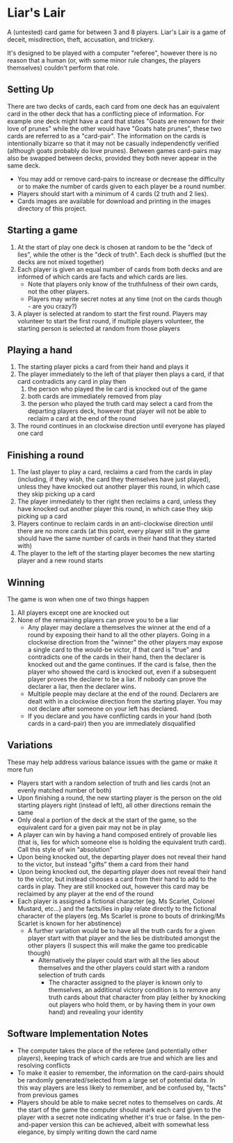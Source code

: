 Liar's Lair
======

A (untested) card game for between 3 and 8 players. Liar's Lair is a game of deceit, misdirection, theft, accusation, and trickery.  

It's designed to be played with a computer "referee", however there is no reason that a human (or, with some minor rule changes, the players themselves) couldn't perform that role.

## Setting Up

There are two decks of cards, each card from one deck has an equivalent card in the other deck that has a conflicting piece of information. For example one deck might have a card that states "Goats are renown for their love of prunes" while the other would have "Goats hate prunes", these two cards are referred to as a "card-pair". The information on the cards is intentionally bizarre so that it may not be casually independenctly verified (although goats probably do love prunes). Between games card-pairs may also be swapped between decks, provided they both never appear in the same deck.

* You may add or remove card-pairs to increase or decrease the difficulty or to make the number of cards given to each player be a round number. 
* Players should start with a minimum of 4 cards (2 truth and 2 lies).
* Cards images are available for download and printing in the images directory of this project. 


## Starting a game

1. At the start of play one deck is chosen at random to be the "deck of lies", while the other is the "deck of truth". Each deck is shuffled (but the decks are not mixed together)
2. Each player is given an equal number of cards from both decks and are informed of which cards are facts and which cards are lies. 
	* Note that players only know of the truthfulness of their own cards, not the other players. 
	* Players may write secret notes at any time (not on the cards though - are you crazy?)
3. A player is selected at random to start the first round. Players may volunteer to start the first round, if multiple players volunteer, the starting person is selected at random from those players

## Playing a hand

1. The starting player picks a card from their hand and plays it
2. The player immediately to the left of that player then plays a card, if that card contradicts any card in play then
	1. the person who played the lie card is knocked out of the game 
	2. both cards are immediately removed from play
	3. the person who played the truth card may select a card from the departing players deck, however that player will not be able to reclaim a card at the end of the round
3. The round continues in an clockwise direction until everyone has played one card

## Finishing a round

1. The last player to play a card, reclaims a card from the cards in play (including, if they wish, the card they themselves have just played), unless they have knocked out another player this round, in which case they skip picking up a card
2. The player immediately to ther right then reclaims a card, unless they have knocked out another player this round, in which case they skip picking up a card
3. Players continue to reclaim cards in an anti-clockwise direction  until there are no more cards (at this point, every player still in the game should have the same number of cards in their hand that they started with)
4. The player to the left of the starting player becomes the new starting player and a new round starts

## Winning

The game is won when one of two things happen

1. All players except one are knocked out
2. None of the remaining players can prove you to be a liar
	* Any player may declare a themselves the winner at the end of a round by exposing their hand to all the other players. Going in a clockwise direction from the "winner" the other players may expose a single card to the would-be victor, if that card is "true" and contradicts one of the cards in their hand, then the declarer is knocked out and the game continues. If the card is false, then the player who showed the card is knocked out, even if a subsequent player proves the declarer to be a liar. If nobody can prove the declarer a liar, then the declarer wins.
 	* Multiple people may declare at the end of the round. Declarers are dealt with in a clockwise direction from the starting player. You may not declare after someone on your left has declared.
	* If you declare and you have conflicting cards in your hand (both cards in a card-pair) then you are immediately disqualified

## Variations

These may help address various balance issues with the game or make it more fun

* Players start with a random selection of truth and lies cards (not an evenly matched number of both)
* Upon finishing a round, the new starting player is the person on the old starting players right (instead of left), all other directions remain the same
* Only deal a portion of the deck at the start of the game, so the equivalent card for a given pair may not be in play
* A player can win by having a hand composed entirely of provable lies (that is, lies for which someone else is holding the equivalent truth card). Call this style of win "absolution"
* Upon being knocked out, the departing player does not reveal their hand to the victor, but instead "gifts" them a card from their hand
* Upon being knocked out, the departing player does not reveal their hand to the victor, but instead chooses a card from their hand to add to the cards in play. They are still knocked out, however this card may be reclaimed by any player at the end of the round
* Each player is assigned a fictional character (eg. Ms Scarlet, Colonel Mustard, etc...) and the facts/lies in play relate directly to the fictional character of the players (eg. Ms Scarlet is prone to bouts of drinking/Ms Scarlet is known for her abstinence)
    * A further variation would be to have all the truth cards for a given player start with that player and the lies be distributed amongst the other players (I suspect this will make the game too predicable though)
        * Alternatively the player could start with all the lies about themselves and the other players could start with a random selection of truth cards
            * The character assigned to the player is known only to themselves, an additional victory condition is to remove any truth cards about that character from play (either by knocking out players who hold them, or by having them in your own hand) and revealing your identity

## Software Implementation Notes

* The computer takes the place of the referee (and potentially other players), keeping track of which cards are true and which are lies and resolving conflicts
* To make it easier to remember, the information on the card-pairs should be randomly generated/selected from a large set of potential data. In this way players are less likely to remember, and be confused by, "facts" from previous games
* Players should be able to make secret notes to themselves on cards. At the start of the game the computer should mark each card given to the player with a secret note indicating whether it's true or false. In the pen-and-paper version this can be achieved, albeit with somewhat less elegance, by simply writing down the card name
